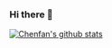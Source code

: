 ### Hi there 👋

[![Chenfan's github stats](https://github-readme-stats.vercel.app/api?username=jcf94&show_icons=true&include_all_commits=true&&count_private=true)](https://github.com/anuraghazra/github-readme-stats)

<!--
**jcf94/jcf94** is a ✨ _special_ ✨ repository because its `README.md` (this file) appears on your GitHub profile.

Here are some ideas to get you started:

- 🔭 I’m currently working on ...
- 🌱 I’m currently learning ...
- 👯 I’m looking to collaborate on ...
- 🤔 I’m looking for help with ...
- 💬 Ask me about ...
- 📫 How to reach me: ...
- 😄 Pronouns: ...
- ⚡ Fun fact: ...
-->
